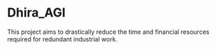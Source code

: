 # Dhira_AGI
This project aims to drastically reduce the time and financial resources required for redundant industrial work.

